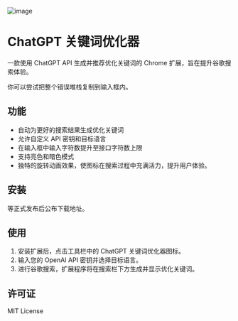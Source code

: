 ![image](https://user-images.githubusercontent.com/22427967/231767375-f5728126-ed2f-4c1a-bbbb-e933328a5f2b.png)

# ChatGPT 关键词优化器

一款使用 ChatGPT API 生成并推荐优化关键词的 Chrome 扩展，旨在提升谷歌搜索体验。

你可以尝试把整个错误堆栈复制到输入框内。

## 功能

- 自动为更好的搜索结果生成优化关键词
- 允许自定义 API 密钥和目标语言
- 在输入框中输入字符数提升至接口字符数上限
- 支持亮色和暗色模式
- 独特的旋转动画效果，使图标在搜索过程中充满活力，提升用户体验。

## 安装

等正式发布后公布下载地址。

## 使用

1. 安装扩展后，点击工具栏中的 ChatGPT 关键词优化器图标。
2. 输入您的 OpenAI API 密钥并选择目标语言。
3. 进行谷歌搜索，扩展程序将在搜索栏下方生成并显示优化关键词。


## 许可证

MIT License
